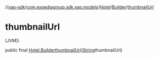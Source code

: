 //[xap-sdk](../../../../index.md)/[com.expediagroup.sdk.xap.models](../../index.md)/[Hotel](../index.md)/[Builder](index.md)/[thumbnailUrl](thumbnail-url.md)

# thumbnailUrl

[JVM]\

public final [Hotel.Builder](index.md)[thumbnailUrl](thumbnail-url.md)([String](https://docs.oracle.com/javase/8/docs/api/java/lang/String.html)thumbnailUrl)
